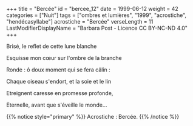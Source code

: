 +++
title = "Bercée"
id = "bercee_12"
date = 1999-06-12
weight = 42
categories = ["Nuit"]
tags = ["ombres et lumières", "1999", "acrostiche", "hendécasyllabe"]
acrostiche = "Bercée"
verseLength = 11
LastModifierDisplayName = "Barbara Post - Licence CC BY-NC-ND 4.0"
+++

Brisé, le reflet de cette lune blanche

Esquisse mon cœur sur l'ombre de la branche

Ronde : ô doux moment qui se fera câlin :

Chaque oiseau s'endort, et la soie et le lin

Etreignent caresse en promesse profonde,

Eternelle, avant que s'éveille le monde...

{{% notice style="primary" %}}
Acrostiche : Bercée.
{{% /notice %}}
